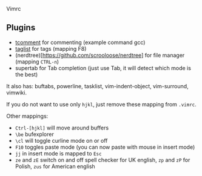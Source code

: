 Vimrc


Plugins
-------

* [tcomment](https://github.com/tomtom/tcomment_vim) for commenting (example command gcc)
* [taglist](https://github.com/majutsushi/tagbar) for tags (mapping F8)
* (nerdtree)[https://github.com/scrooloose/nerdtree] for file manager (mapping `CTRL-n`)
* supertab for Tab completion (just use Tab, it will detect which mode is the best)


It also has: buftabs, powerline, tasklist, vim-indent-object, vim-surround, vimwiki.

If you do not want to use only `hjkl`, just remove these mapping from `.vimrc`. 

Other mappings:

* `Ctrl-[hjkl]` will move around buffers
* `\be` bufexplorer
* `\cl` will toggle curline mode on or off
* `F10` toggles paste mode (you can now paste with mouse in insert mode)
* `jj` in insert mode is mapped to `Esc`
* `ze` and `zE` switch on and off spell checker for UK english, `zp` and `zP` for Polish, `zus` for
American english



